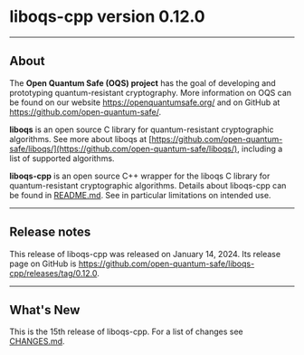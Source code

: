 # liboqs-cpp version 0.12.0

---

## About

The **Open Quantum Safe (OQS) project** has the goal of developing and
prototyping quantum-resistant cryptography. More information on OQS can be
found on our website https://openquantumsafe.org/ and on GitHub at
https://github.com/open-quantum-safe/.

**liboqs** is an open source C library for quantum-resistant cryptographic
algorithms. See more about liboqs at
[https://github.com/open-quantum-safe/liboqs/](https://github.com/open-quantum-safe/liboqs/),
including a list of supported algorithms.

**liboqs-cpp** is an open source C++ wrapper for the liboqs C library for
quantum-resistant cryptographic algorithms. Details about liboqs-cpp can be
found in
[README.md](https://github.com/open-quantum-safe/liboqs-cpp/blob/main/README.md).
See in particular limitations on intended use.

---

## Release notes

This release of liboqs-cpp was released on January 14, 2024. Its release page
on GitHub is
https://github.com/open-quantum-safe/liboqs-cpp/releases/tag/0.12.0.

---

## What's New

This is the 15th release of liboqs-cpp. For a list of changes see
[CHANGES.md](https://github.com/open-quantum-safe/liboqs-cpp/blob/main/CHANGES.md).
